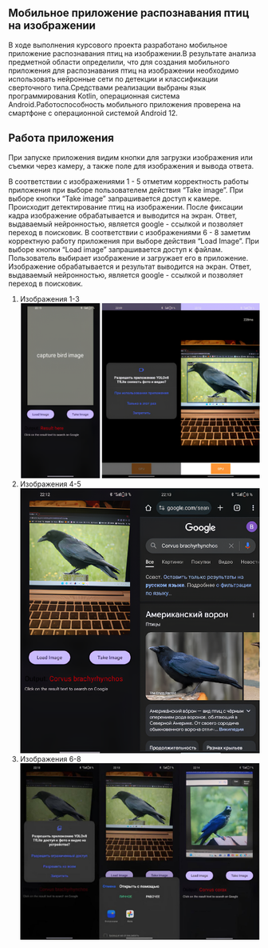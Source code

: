 ## Мобильное приложение распознавания птиц на изображении 
В ходе выполнения курсового проекта разработано мобильное
приложение распознавания птиц на изображении.В результате анализа предметной области определили, что для
создания мобильного приложения для распознавания птиц на
изображении необходимо использовать нейронные сети по детекции и
классификации сверточного типа.Средствами реализации выбраны язык программирования Kotlin,
операционная система Android.Работоспособность мобильного приложения проверена на
смартфоне с операционной системой Android 12.

## Работа приложения
При запуске приложения видим кнопки для загрузки изображения или съемки
через камеру, а также поле для изображения и вывода ответа.

В соответствии с изображениями 1 - 5 отметим корректность работы
приложения при выборе пользователем действия “Take image”. При выборе
кнопки “Take image” запрашивается доступ к камере. Происходит
детектирование птиц на изображении. После фиксации кадра
изображение обрабатывается и выводится на экран. Ответ, выдаваемый
нейронностью, является google - ссылкой и позволяет переход в
поисковик.
В соответствии с изображениями 6 - 8 заметим корректную работу
приложения при выборе действия “Load Image”. При выборе кнопки
“Load image” запрашивается доступ к файлам. Пользователь выбирает
изображение и загружает его в приложение. Изображение обрабатывается
и результат выводится на экран. Ответ, выдаваемый нейронностью,
является google - ссылкой и позволяет переход в поисковик.

1. Изображения 1-3
![](doc/images/1.png)
2. Изображения 4-5
![](doc/images/2.png)
3. Изображения 6-8 
![](doc/images/3.jpg)

